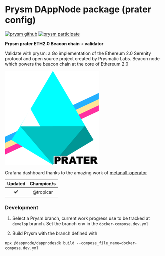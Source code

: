 # Prysm DAppNode package (prater config)

[![prysm github](https://img.shields.io/badge/prysm-Github-blue.svg)](https://prylabs.net/)
[![prysm participate](https://img.shields.io/badge/prysm-participate-753a88.svg)](https://prylabs.net/participate?node=dappnode)

**Prysm prater ETH2.0 Beacon chain + validator**

Validate with prysm: a Go implementation of the Ethereum 2.0 Serenity protocol and open source project created by Prysmatic Labs. Beacon node which powers the beacon chain at the core of Ethereum 2.0

![avatar](avatar-prysm-prater.png)

Grafana dashboard thanks to the amazing work of [metanull-operator](https://github.com/metanull-operator/eth2-grafana)

|      Updated       | Champion/s |
| :----------------: | :--------: |
| :heavy_check_mark: | @tropicar  |

### Development

1. Select a Prysm branch, current work progress use to be tracked at `develop` branch. Set the branch env in the `docker-compose.dev.yml`

2. Build Prysm with the branch defined with

```
npx @dappnode/dappnodesdk build --compose_file_name=docker-compose.dev.yml
```
